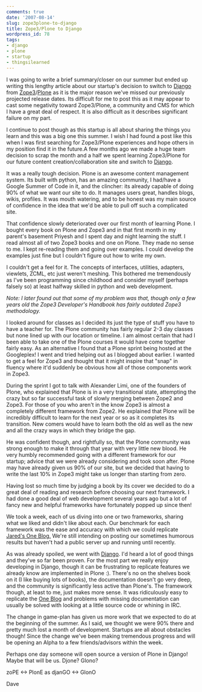 ```yaml
---
comments: true
date: '2007-08-14'
slug: zope3plone-to-django
title: Zope3/Plone to Django
wordpress_id: 78
tags:
- django
- plone
- startup
- thingsilearned
---
```


I was going to write a brief summary/closer on our summer but ended up writing this lengthy article about our startup's decision to switch to [Django](http://www.djangoproject.com) from [Zope3](http://www.zope.org)/[Plone](http://www.plone.org) as it is the major reason we've missed our previously projected release dates.  Its difficult for me to post this as it may appear to cast some negativity toward Zope3/Plone, a community and CMS for which I have a great deal of respect.  It is also difficult as it describes significant failure on my part.

I continue to post though as this startup is all about sharing the things you learn and this was a big one this summer.  I wish I had found a post like this when I was first searching for Zope3/Plone experiences and hope others in my position find it in the future.A few months ago we made a huge team decision to scrap the month and a half we spent learning Zope3/Plone for our future content creation/collaboration site and switch to [Django](http://www.djangoproject.com).

It was a really tough decision.  Plone is an awesome content management system.  Its built with python, has an amazing community, I had/have a Google Summer of Code in it, and the clincher: its already capable of doing 90% of what we want our site to do.  It manages users great, handles blogs, wikis, profiles.  It was mouth watering, and to be honest was my main source of confidence in the idea that we'd be able to pull off such a complicated site.

That confidence slowly deteriorated over our first month of learning Plone.  I bought every book on Plone and Zope3 and in that first month in my parent's basement Priyesh and I spent day and night learning the stuff. I read almost all of two Zope3 books and one on Plone.  They made no sense to me.  I kept re-reading them and going over examples.  I could develop the examples just fine but I couldn't figure out how to write my own.

I couldn't get a feel for it.  The concepts of interfaces, utilities, adapters, viewlets, ZCML, etc just weren't meshing. This bothered me tremendously as I've been programming since childhood and consider myself (perhaps falsely so) at least halfway skilled in python and web development.

_Note: I later found out that some of my problem was that, though only a few years old the Zope3 Developer's Handbook has fairly outdated Zope3 methodology._

I looked around for classes as I decided its just the type of stuff you have to have a teacher for.  The Plone community has fairly regular 2-3 day classes but none lined up with our location or timeline.  I am almost certain that had I been able to take one of the Plone courses it would have come together fairly easy.  As an alternative I found that a Plone sprint being hosted at the Googleplex!  I went and tried helping out as I blogged about earlier.  I wanted to get a feel for Zope3 and thought that it might inspire that "snap" in fluency where it'd suddenly be obvious how all of those components work in Zope3.

During the sprint I got to talk with Alexander Limi, one of the founders of Plone, who explained that Plone is in a very transitional state, attempting the crazy but so far successful task of slowly merging between Zope2 and Zope3.  For those of you who aren't in the know Zope3 is almost a completely different framework from Zope2.  He explained that Plone will be incredibly difficult to learn for the next year or so as it completes its transition.  New comers would have to learn both the old as well as the new and all the crazy ways in which they bridge the gap.

He was confident though, and rightfully so, that the Plone community was strong enough to make it through that year with very little new blood.  He very humbly recommended going with a different framework for our startup; advice that we were already considering and took soon after.  Plone may have already given us 90% of our site, but we decided that having to write the last 10% in Zope3 might take us longer than starting from zero.

Having lost so much time by judging a book by its cover we decided to do a great deal of reading and research before choosing our next framework.  I had done a good deal of web development several years ago but a lot of fancy new and helpful frameworks have fortunately popped up since then!

We took a week, each of us diving into one or two frameworks, sharing what we liked and didn't like about each.  Our benchmark for each framework was the ease and accuracy with which we could replicate [Jared's One Blog.](http://www.jared-lee.com) We're still intending on posting our sometimes humorous results but haven't had a public server up and running until recently.

As was already spoiled, we went with [Django](http://www.djangoproject.com).  I'd heard a lot of good things and they've so far been proven.  For the most part we really enjoy developing in Django, though it can be frustrating to replicate features we already know are implemented in Plone :).  There's no on the shelves book on it (I like buying lots of books), the documentation doesn't go very deep, and the community is significantly less active than Plone's.  The framework though, at least to me, just makes more sense.  It was ridiculously easy to replicate the [One Blog](http://jared-lee.com) and problems with missing documentation can usually be solved with looking at a little source code or whining in IRC.

The change in game-plan has given us more work that we expected to do at the beginning of the summer.  As I said, we thought we were 90% there and pretty much lost a month of development.  Startups are all about obstacles though! Since the change we've been making tremendous progress and will be opening an Alpha to a few friends/advisors within the week.

Perhaps one day someone will open source a version of Plone in Django!  Maybe that will be us.  Djone? Glono?

zoPE <-> PlonE as djanGO <-> GlonO


Dave
